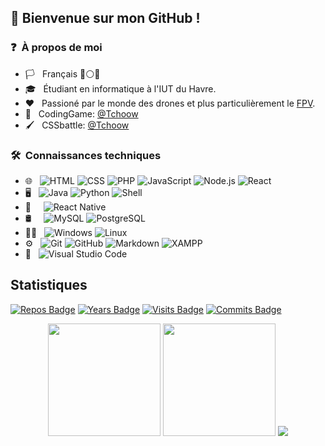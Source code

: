 ## 🤙 Bienvenue sur mon GitHub !

### ❓ &nbsp;À propos de moi
- 🏳️ &nbsp; Français 🔵⚪️🔴 
- 🎓 &nbsp; Étudiant en informatique à l'IUT du Havre.
- ❤️ &nbsp; Passioné par le monde des drones et plus particulièrement le [FPV](https://fr.wikipedia.org/wiki/Quadrirotor_FPV).
- 🧠 &nbsp; CodingGame: [@Tchoow](https://www.codingame.com/profile/e1b7cf093b3c8649780dc1862a1243729489804)
- 🖌️ &nbsp; CSSbattle: [@Tchoow](https://cssbattle.dev/player/tchoow)


### 🛠 &nbsp;Connaissances techniques

- 🌐 &nbsp;
  ![HTML](https://img.shields.io/badge/-HTML-333333?style=flat-square&logo=HTML5)
  ![CSS](https://img.shields.io/badge/-CSS-333333?style=flat-square&logo=CSS3&logoColor=1572B6)
  ![PHP](https://img.shields.io/badge/-PHP-333333?style=flat-square&logo=php)
  ![JavaScript](https://img.shields.io/badge/-JavaScript-333333??style=flat-square&logo=javascript)
  ![Node.js](https://img.shields.io/badge/-Node.js-333333?style=flat-square&logo=node.js)
  ![React](https://img.shields.io/badge/-React-333333?style=flat-square&logo=react)
- 🖥️ &nbsp;
  ![Java](https://img.shields.io/badge/-Java-333333?style=flat-square&logo=java)
  ![Python](https://img.shields.io/badge/-Python-333333?style=flat-square&logo=python)
  ![Shell](https://img.shields.io/badge/-Shell-333333?style=flat-square&logo=gnu-bash)
- 📱 &nbsp;&nbsp;&nbsp;
  ![React Native](https://img.shields.io/badge/-React%20Native-333333?style=flat-square&logo=react)
- 🛢 &nbsp;&nbsp;&nbsp;
  ![MySQL](https://img.shields.io/badge/-MySQL-333333?style=flat-square&logo=mysql)
  ![PostgreSQL](https://img.shields.io/badge/-PostgreSQL-333333?style=flat-square&logo=postgresql)
- 👨‍💻 &nbsp;
  ![Windows](https://img.shields.io/badge/-Windows-333333?style=flat-square&logo=windows)
  ![Linux](https://img.shields.io/badge/-Linux-333333?style=flat-square&logo=linux)
- ⚙️ &nbsp;
  ![Git](https://img.shields.io/badge/-Git-333333?style=flat-square&logo=git)
  ![GitHub](https://img.shields.io/badge/-GitHub-333333?style=flat-square&logo=github)
  ![Markdown](https://img.shields.io/badge/-Markdown-333333?style=flat-square&logo=markdown)
  ![XAMPP](https://img.shields.io/badge/-Xampp-333333?style=flat-square&logo=xampp&logoColor=007ACC)
- 🔧 &nbsp;
  ![Visual Studio Code](https://img.shields.io/badge/-Visual%20Studio%20Code-333333?style=flat-square&logo=visual-studio-code&logoColor=007ACC)  
  
## Statistiques

[![Repos Badge](https://badges.pufler.dev/repos/Tchoow)](https://badges.pufler.dev)
[![Years Badge](https://badges.pufler.dev/years/Tchoow)](https://badges.pufler.dev)
[![Visits Badge](https://badges.pufler.dev/visits/Tchoow/Tchoow)](https://badges.pufler.dev)
[![Commits Badge](https://badges.pufler.dev/commits/monthly/Tchoow)](https://badges.pufler.dev)


<p align=center>
  <img height="180em" src="https://github-readme-stats.vercel.app/api?username=Tchoow&show_icons=true&theme=radical&border_color=54bdc9&title_color=54bdc9&icon_color=ac498d&locale=fr&border_radius=20" />
  <img height="180em" src="https://github-readme-stats.vercel.app/api/top-langs/?username=Tchoow&theme=radical&border_color=54bdc9&layout=compact&title_color=54bdc9&locale=fr&border_radius=20"

</p>
  
  <img src="https://media.discordapp.net/attachments/671292077870415872/852259290684719114/chassis-drone-fpv_480x480-removebg-preview_1.png"/>



